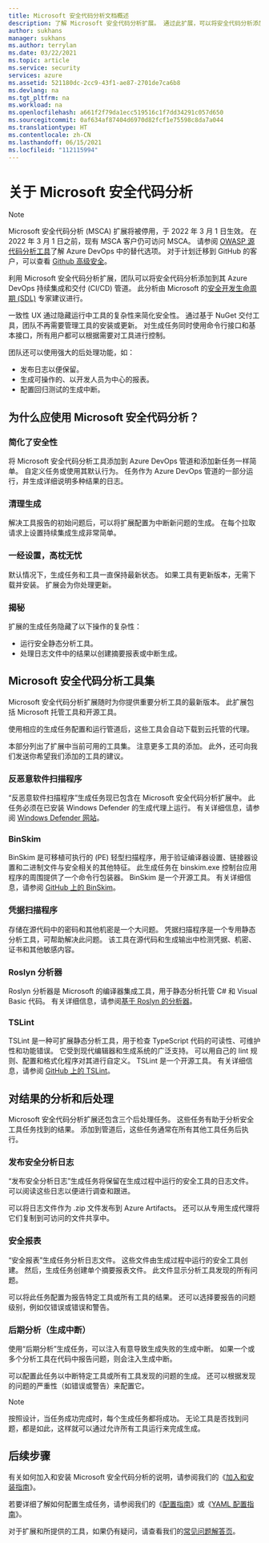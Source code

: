 ```yaml
---
title: Microsoft 安全代码分析文档概述
description: 了解 Microsoft 安全代码分析扩展。 通过此扩展，可以将安全代码分析添加到 Azure DevOps CI/ID 管道。
author: sukhans
manager: sukhans
ms.author: terrylan
ms.date: 03/22/2021
ms.topic: article
ms.service: security
services: azure
ms.assetid: 521180dc-2cc9-43f1-ae87-2701de7ca6b8
ms.devlang: na
ms.tgt_pltfrm: na
ms.workload: na
ms.openlocfilehash: a661f2f79da1ecc519516c1f7dd34291c057d650
ms.sourcegitcommit: 0af634af87404d6970d82fcf1e75598c8da7a044
ms.translationtype: HT
ms.contentlocale: zh-CN
ms.lasthandoff: 06/15/2021
ms.locfileid: "112115994"
---
```

# <a name="about-microsoft-security-code-analysis"></a>关于 Microsoft 安全代码分析

> [!Note]
> Microsoft 安全代码分析 (MSCA) 扩展将被停用，于 2022 年 3 月 1 日生效。 在 2022 年 3 月 1 日之前，现有 MSCA 客户仍可访问 MSCA。 请参阅 [OWASP 源代码分析工具](https://owasp.org/www-community/Source_Code_Analysis_Tools)了解 Azure DevOps 中的替代选项。 对于计划迁移到 GitHub 的客户，可以查看 [Github 高级安全](https://docs.github.com/github/getting-started-with-github/about-github-advanced-security)。

利用 Microsoft 安全代码分析扩展，团队可以将安全代码分析添加到其 Azure DevOps 持续集成和交付 (CI/CD) 管道。 此分析由 Microsoft 的[安全开发生命周期 (SDL)](https://www.microsoft.com/securityengineering/sdl/practices) 专家建议进行。

一致性 UX 通过隐藏运行中工具的复杂性来简化安全性。 通过基于 NuGet 交付工具，团队不再需要管理工具的安装或更新。 对生成任务同时使用命令行接口和基本接口，所有用户都可以根据需要对工具进行控制。

团队还可以使用强大的后处理功能，如：

- 发布日志以便保留。
- 生成可操作的、以开发人员为中心的报表。
- 配置回归测试的生成中断。

## <a name="why-should-i-use-microsoft-security-code-analysis"></a>为什么应使用 Microsoft 安全代码分析？

### <a name="security-simplified"></a>简化了安全性

将 Microsoft 安全代码分析工具添加到 Azure DevOps 管道和添加新任务一样简单。 自定义任务或使用其默认行为。 任务作为 Azure DevOps 管道的一部分运行，并生成详细说明多种结果的日志。

### <a name="clean-builds"></a>清理生成

解决工具报告的初始问题后，可以将扩展配置为中断新问题的生成。 在每个拉取请求上设置持续集成生成非常简单。

### <a name="set-it-and-forget-it"></a>一经设置，高枕无忧

默认情况下，生成任务和工具一直保持最新状态。 如果工具有更新版本，无需下载并安装。 扩展会为你处理更新。

### <a name="under-the-hood"></a>揭秘

扩展的生成任务隐藏了以下操作的复杂性：
  - 运行安全静态分析工具。
  - 处理日志文件中的结果以创建摘要报表或中断生成。

## <a name="microsoft-security-code-analysis-tool-set"></a>Microsoft 安全代码分析工具集

Microsoft 安全代码分析扩展随时为你提供重要分析工具的最新版本。 此扩展包括 Microsoft 托管工具和开源工具。

使用相应的生成任务配置和运行管道后，这些工具会自动下载到云托管的代理。

本部分列出了扩展中当前可用的工具集。 注意更多工具的添加。 此外，还可向我们发送你希望我们添加的工具的建议。

### <a name="anti-malware-scanner"></a>反恶意软件扫描程序

“反恶意软件扫描程序”生成任务现已包含在 Microsoft 安全代码分析扩展中。 此任务必须在已安装 Windows Defender 的生成代理上运行。 有关详细信息，请参阅 [Windows Defender 网站](https://aka.ms/defender)。

### <a name="binskim"></a>BinSkim

BinSkim 是可移植可执行的 (PE) 轻型扫描程序，用于验证编译器设置、链接器设置和二进制文件与安全相关的其他特征。 此生成任务在 binskim.exe 控制台应用程序的周围提供了一个命令行包装器。 BinSkim 是一个开源工具。 有关详细信息，请参阅 [GitHub 上的 BinSkim](https://github.com/Microsoft/binskim)。

### <a name="credential-scanner"></a>凭据扫描程序

存储在源代码中的密码和其他机密是一个大问题。 凭据扫描程序是一个专用静态分析工具，可帮助解决此问题。 该工具在源代码和生成输出中检测凭据、机密、证书和其他敏感内容。

### <a name="roslyn-analyzers"></a>Roslyn 分析器

Roslyn 分析器是 Microsoft 的编译器集成工具，用于静态分析托管 C# 和 Visual Basic 代码。 有关详细信息，请参阅[基于 Roslyn 的分析器](/dotnet/fundamentals/code-analysis/quality-rules/security-warnings)。

### <a name="tslint"></a>TSLint

TSLint 是一种可扩展静态分析工具，用于检查 TypeScript 代码的可读性、可维护性和功能错误。 它受到现代编辑器和生成系统的广泛支持。 可以用自己的 lint 规则、配置和格式化程序对其进行自定义。 TSLint 是一个开源工具。 有关详细信息，请参阅 [GitHub 上的 TSLint](https://github.com/palantir/tslint)。

## <a name="analysis-and-post-processing-of-results"></a>对结果的分析和后处理

Microsoft 安全代码分析扩展还包含三个后处理任务。 这些任务有助于分析安全工具任务找到的结果。 添加到管道后，这些任务通常在所有其他工具任务后执行。

### <a name="publish-security-analysis-logs"></a>发布安全分析日志

“发布安全分析日志”生成任务将保留在生成过程中运行的安全工具的日志文件。 可以阅读这些日志以便进行调查和跟进。

可以将日志文件作为 .zip 文件发布到 Azure Artifacts。 还可以从专用生成代理将它们复制到可访问的文件共享中。

### <a name="security-report"></a>安全报表

“安全报表”生成任务分析日志文件。 这些文件由生成过程中运行的安全工具创建。 然后，生成任务创建单个摘要报表文件。 此文件显示分析工具发现的所有问题。

可以将此任务配置为报告特定工具或所有工具的结果。 还可以选择要报告的问题级别，例如仅错误或错误和警告。

### <a name="post-analysis-build-break"></a>后期分析（生成中断）

使用“后期分析”生成任务，可以注入有意导致生成失败的生成中断。 如果一个或多个分析工具在代码中报告问题，则会注入生成中断。

可以配置此任务以中断特定工具或所有工具发现的问题的生成。 还可以根据发现的问题的严重性（如错误或警告）来配置它。

>[!NOTE]
>按照设计，当任务成功完成时，每个生成任务都将成功。 无论工具是否找到问题，都是如此，这样就可以通过允许所有工具运行来完成生成。

## <a name="next-steps"></a>后续步骤

有关如何加入和安装 Microsoft 安全代码分析的说明，请参阅我们的《[加入和安装指南](security-code-analysis-onboard.md)》。

若要详细了解如何配置生成任务，请参阅我们的《[配置指南](security-code-analysis-customize.md)》或《[YAML 配置指南](yaml-configuration.md)》。

对于扩展和所提供的工具，如果仍有疑问，请查看我们的[常见问题解答页](security-code-analysis-faq.yml)。